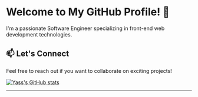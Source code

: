 # Welcome to My GitHub Profile! 👋

I'm a passionate Software Engineer specializing in front-end web development technologies.

## 📫 Let's Connect
Feel free to reach out if you want to collaborate on exciting projects!

[![Yass's GitHub stats](https://github-readme-stats.vercel.app/api?username=twiney94)](https://github.com/anuraghazra/github-readme-stats)

---
